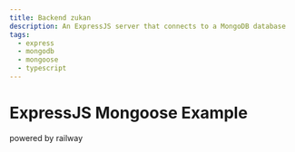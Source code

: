 ```yaml
---
title: Backend zukan
description: An ExpressJS server that connects to a MongoDB database
tags:
  - express
  - mongodb
  - mongoose
  - typescript
---
```


# ExpressJS Mongoose Example
powered by railway